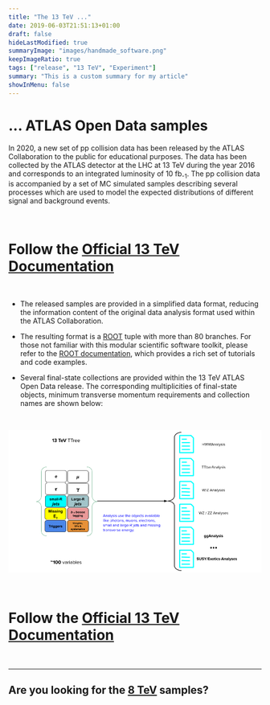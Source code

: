 ```yaml
---
title: "The 13 TeV ..."
date: 2019-06-03T21:51:13+01:00
draft: false
hideLastModified: true
summaryImage: "images/handmade_software.png"
keepImageRatio: true
tags: ["release", "13 TeV", "Experiment"]
summary: "This is a custom summary for my article"
showInMenu: false
---
```


# **... ATLAS Open Data samples**

In 2020, a new set of pp collision data has been released by the ATLAS Collaboration to the public for educational purposes. The data has been collected by the ATLAS detector at the LHC at 13 TeV during the year 2016 and corresponds to an integrated luminosity of 10 fb<sub>-1</sub>. The pp collision data is accompanied by a set of MC simulated samples describing several processes which are used to model the expected distributions of different signal and background events.

&nbsp;

# Follow the [Official 13 TeV Documentation](http://opendata.atlas.cern/release/2020/documentation/)

&nbsp;

+ The released samples are provided in a simplified data format, reducing the information content of the original data analysis format used within the ATLAS Collaboration.

+ The resulting format is a [ROOT](https://root.cern.ch/) tuple with more than 80 branches. For those not familiar with this modular scientific software toolkit, please refer to the [ROOT documentation](https://root.cern.ch/documentation), which provides a rich set of tutorials and code examples.

+ Several final-state collections are provided within the 13 TeV ATLAS Open Data release. The corresponding multiplicities of final-state objects, minimum transverse momentum requirements and collection names are shown below:

&nbsp;

![path](images/13tev-tree.png)

&nbsp;

# Follow the [Official 13 TeV Documentation](http://opendata.atlas.cern/release/2020/documentation/)

&nbsp;

---

## Are you looking for the [8 TeV](../samples-8tev/) samples?
